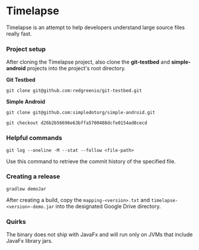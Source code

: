 # Timelapse
Timelapse is an attempt to help developers understand large source files really fast.

### Project setup
After cloning the Timelapse project, also clone the **git-testbed** and **simple-android** projects into the project's root directory.

**Git Testbed**
```shell script
git clone git@github.com:redgreenio/git-testbed.git
```

**Simple Android**
```shell script
git clone git@github.com:simpledotorg/simple-android.git
```
```shell script
git checkout d26b2b56696e63bffa5700488dcfe0154ad8cecd
```

### Helpful commands
```shell script
git log --oneline -M --stat --follow <file-path>
```
Use this command to retrieve the commit history of the specified file.

### Creating a release
```shell script
gradlew demoJar
```

After creating a build, copy the `mapping-<version>.txt` and `timelapse-<version>-demo.jar` into the designated Google Drive directory.

### Quirks
The binary does not ship with JavaFx and will run only on JVMs that include JavaFx library jars.
